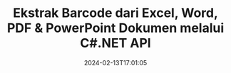 ---
############################# Static ############################
layout: "auto-gen-parser"
date: 2024-02-13T17:01:05
draft: false
otherformats: doc docm docx dot dotm dotx epub html mht mhtml odp ods odt one otp ott pdf

############################# Head ############################
head_title: ".NET API untuk Mengekstrak Kode Batang dari PDF, DOCX, PPTX, XLSX, EPUB & Lainnya"
head_description: "GroupDocs.Parser .NET API memungkinkan pengembang perangkat lunak mengekstrak kode batang dari PDF, DOC, DOCX, PPT, PPTX, EML, MSG, XLS, XLSX, CSV, ODT, RTF & EPUB dokumen di dalam .NET Apps."

############################# Header ############################
title: "Ekstrak Barcode dari Excel, Word, PDF & PowerPoint Dokumen melalui C#.NET API"
description: "GroupDocs.Parser .NET API memungkinkan pemrogram mengekstrak kode batang dari PDF, DOC, DOCX, PPT, PPTX, EML, MSG, XLS, XLSX, CSV , ODT, RTF & EPUB dokumen atau area halaman."
bg_image: "https://cms.admin.containerize.com/templates/aspose/App_Themes/V3/images/bg/header1.png"
bg_overlay: false
button:
    enable: true
    icon: "fas fa-arrow-down"
    label: "Unduh Uji Coba Gratis"
    link: "https://downloads.groupdocs.com/parser/net"

############################# SubMenu ############################
submenu:
    enable: true

    left:
        img_alt: "GroupDocs.Parser for .NET"
        image: "https://cms.admin.containerize.com/templates/groupdocs/images/product-logos/90x90-noborder/groupdocs-parser-net.png"
        product: "GroupDocs.Parser"
        platform: ".NET"

    middle:
        button:

            # button loop
            - link: "https://apireference.groupdocs.com/parser/net"
              text: "Referensi API"

            # button loop
            - link: "https://github.com/groupdocs-parser"
              text: "Contoh Kode"

            # button loop
            - link: "https://products.groupdocs.app/parser/family"
              text: "Demo Langsung"

            # button loop
            - link: "https://purchase.groupdocs.com/pricing/parser/net"
              text: "Harga"

    right:
        link_download: "https://downloads.groupdocs.com/parser"
        link_learn: "https://docs.groupdocs.com/parser/net"
        link_buy: "https://purchase.groupdocs.com"

############################# About ############################
about:
    enable: true
    title: "Bagaimana cara Mengekstrak Kode Batang dari API Excel, Word, PDF & Dokumen Lainnya .NET?"
    content: |
        Barcode adalah representasi angka dan karakter yang dapat dibaca mesin yang umum digunakan di seluruh Dunia dalam banyak konteks, seperti pemindaian dan identifikasi produk, pelacakan suku cadang mobil, manajemen inventaris, dan sebagainya. GroupDocs.Parser for .NET adalah API andal yang membantu pengembang mengembangkan solusi untuk mengekstraksi teks, gambar, dan kode batang dari berbagai jenis format dokumen yang didukung, seperti format PDF, Email, Ebook, Microsoft Office: Word ({ 377}, DOCX), PowerPoint (PPT, PPTX), Excel (XLS, XLSX), format Email (EML, MSG) dan banyak lagi. .NET API telah menyertakan dukungan untuk beberapa fitur penguraian dokumen tingkat lanjut seperti menelusuri teks dengan kata kunci, ekstraksi teks akurat, ekstraksi teks berformat HTML atau Markdown, ekstraksi area teks dengan koordinat, mengekstrak metadata atau kode batang, dan sebagainya.
        
        

############################# Steps ############################
steps:
    enable: true
    title_left: "Ekstrak kode batang dari dokumen di .NET"
    content_left: |
        [GroupDocs.Parser for .NET](/id/parser/net/) memudahkan pengembang C# untuk mengekstrak kode batang dari dokumen dengan menerapkan beberapa langkah mudah.
        
        * Membuat instance objek [Parser](https://reference.groupdocs.com/net/parser/groupdocs.parser/parser) untuk dokumen awal;
        * Periksa apakah file tersebut mendukung ekstraksi kode batang;
        * Panggil metode [GetBarcodes](https://reference.groupdocs.com/parser/net/groupdocs.parser/parser/methods/getbarcodes) dan dapatkan kumpulan [PageBarcodeArea](https://reference.groupdocs.com/parser/net/groupdocs.parser.data/pagebarcodearea) objek;
        * Iterasi melalui koleksi dan dapatkan nilai barcode.

    title_right: "Pelajari lebih lanjut tentang ekstraksi kode batang"
    content_right: |
        * <a href="https://docs.groupdocs.com/parser/net/extract-barcodes-from-document/">Cara mengekstrak barcode dari dokumen</a>
        * <a href="https://docs.groupdocs.com/parser/net/extract-barcodes-from-document-page/">Cara mengekstrak kode batang dari halaman dokumen</a>
        * <a href="https://docs.groupdocs.com/parser/net/extract-barcodes-from-document-page-area/">Cara mengekstrak barcode dari area halaman dokumen</a>
    
    code: |
     {{% parser/additional-styles %}}
     {{< parser/code-parser title="Cara mengekstrak kode batang dari dokumen menggunakan kode contoh C#">}}

        ```csharp    
        // Ekstrak kode batang dari dokumen menggunakan GroupDocs.Parser API
        // Buat instance kelas Parser
        using (Parser parser = new Parser(Constants.SamplePdfWithBarcodes)) {
            // Periksa apakah file mendukung ekstraksi kode batang
            if (!parser.Features.Barcodes) {
                Console.WriteLine("File tidak mendukung ekstraksi kode batang.");
                return;
            }

            // {steps.code.scan}
            IEnumerable<PageBarcodeArea> barcodes = parser.GetBarcodes();

            // Ulangi kode batang
            foreach (PageBarcodeArea barcode in barcodes) {
                // Cetak indeks halaman
                Console.WriteLine("Page: " + barcode.Page.Index.ToString());
                // Cetak nilai barcode
                Console.WriteLine("Value: " + barcode.Value);
            }
        }
        ```
     {{< /parser/code-parser >}}

############################# More ############################
more:
    enable: true
    title_left: "Persyaratan sistem"
    content_left: |
        GroupDocs.Parser for .NET API didukung di semua platform dan sistem operasi utama. Sebelum menjalankan kode di bawah ini, harap pastikan bahwa Anda telah menginstal prasyarat berikut di sistem Anda.
        
        * Sistem Operasi: Microsoft Windows, Linux, MacOS
        * Lingkungan Pengembangan: Microsoft Visual Studio, Xamarin, MonoDevelop
        * Kerangka kerja
        * Unduh versi terbaru GroupDocs.Parser for .NET dari [Nuget](https://www.nuget.org/packages/groupdocs.parser)

    title_right: "Mengapa Menggunakan GroupDocs.Parser for .NET"
    content_right: |
        * Dukungan ekstraksi teks biasa dari dokumen yang didukung    
        * Penguraian dokumen melalui templat yang ditentukan pengguna    
        * Sepenuhnya mendukung ekstraksi teks terstruktur    
        * Pencarian teks melalui kata kunci serta ekspresi reguler    
        * Ekstrak teks yang diformat, metadata, gambar, wadah, dan lampiran    
        * Ekstrak daftar isi untuk beberapa format dokumen yang didukung    
        * Mengurai data formulir dari PDF dokumen    
        * Ekstrak hyperlink dari dokumen    

############################# Demos ############################
demos:
    enable: true
    title: "Demo Langsung - Ekstrak kode batang dari dokumen Online"
    content: |
       Ekstrak kode batang dari dokumen sekarang juga dengan mengunjungi situs web [GroupDocs.Parser Demo Langsung](https://products.groupdocs.app/parser/barcodes/).
       Demo langsung memiliki manfaat berikut.
        
############################# About Formats ############################
about_formats:
    enable: true

############################# More Formats ############################
more_formats:
    enable: true
    title: "Ekstrak Barcode Dari Format Dokumen Lain"
    content: |
        .NET API penguraian dokumen & kode batang untuk format file dan gambar. Ekstrak data untuk beberapa format file populer seperti yang dinyatakan di bawah ini.

############################# Back to top ###############################
back_to_top:
    enable: true
---
